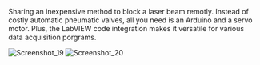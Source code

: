 Sharing an inexpensive method to block a laser beam remotly. Instead of costly automatic pneumatic valves, all you need is an Arduino and a servo motor. Plus, the LabVIEW code integration makes it versatile for various data acquisition porgrams.

![Screenshot_19](https://github.com/kfxnightmare2/laserblock/assets/69614831/2af0d8f6-3f3b-4102-8bf2-e647dc5c9744)
![Screenshot_20](https://github.com/kfxnightmare2/laserblock/assets/69614831/24d66af2-0cb1-4f19-9f0d-0c2af8421b64)
